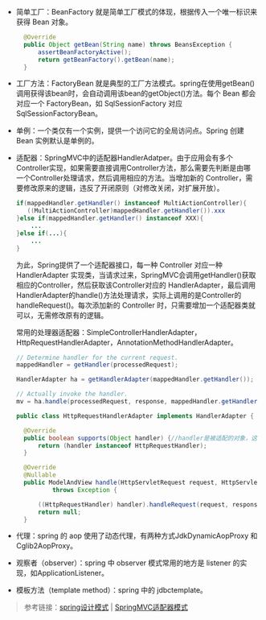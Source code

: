 

- 简单工厂：BeanFactory 就是简单工厂模式的体现，根据传入一个唯一标识来获得 Bean 对象。

  ```java
  	@Override
  	public Object getBean(String name) throws BeansException {
  		assertBeanFactoryActive();
  		return getBeanFactory().getBean(name);
  	}
  ```

- 工厂方法：FactoryBean 就是典型的工厂方法模式。spring在使用getBean()调用获得该bean时，会自动调用该bean的getObject()方法。每个 Bean 都会对应一个 FactoryBean，如 SqlSessionFactory 对应 SqlSessionFactoryBean。

- 单例：一个类仅有一个实例，提供一个访问它的全局访问点。Spring 创建 Bean 实例默认是单例的。

- 适配器：SpringMVC中的适配器HandlerAdatper。由于应用会有多个Controller实现，如果需要直接调用Controller方法，那么需要先判断是由哪一个Controller处理请求，然后调用相应的方法。当增加新的 Controller，需要修改原来的逻辑，违反了开闭原则（对修改关闭，对扩展开放）。

  ```java
  if(mappedHandler.getHandler() instanceof MultiActionController){  
     ((MultiActionController)mappedHandler.getHandler()).xxx  
  }else if(mappedHandler.getHandler() instanceof XXX){  
      ...  
  }else if(...){  
      ...  
  }
  ```

  为此，Spring提供了一个适配器接口，每一种 Controller 对应一种 HandlerAdapter 实现类，当请求过来，SpringMVC会调用getHandler()获取相应的Controller，然后获取该Controller对应的 HandlerAdapter，最后调用HandlerAdapter的handle()方法处理请求，实际上调用的是Controller的handleRequest()。每次添加新的 Controller 时，只需要增加一个适配器类就可以，无需修改原有的逻辑。

  常用的处理器适配器：SimpleControllerHandlerAdapter，HttpRequestHandlerAdapter，AnnotationMethodHandlerAdapter。

  ```java
  // Determine handler for the current request.
  mappedHandler = getHandler(processedRequest);
  
  HandlerAdapter ha = getHandlerAdapter(mappedHandler.getHandler());
  
  // Actually invoke the handler.
  mv = ha.handle(processedRequest, response, mappedHandler.getHandler());
  
  public class HttpRequestHandlerAdapter implements HandlerAdapter {
  
  	@Override
  	public boolean supports(Object handler) {//handler是被适配的对象，这里使用的是对象的适配器模式
  		return (handler instanceof HttpRequestHandler);
  	}
  
  	@Override
  	@Nullable
  	public ModelAndView handle(HttpServletRequest request, HttpServletResponse response, Object handler)
  			throws Exception {
  
  		((HttpRequestHandler) handler).handleRequest(request, response);
  		return null;
  	}
  ```

- 代理：spring 的 aop 使用了动态代理，有两种方式JdkDynamicAopProxy 和Cglib2AopProxy。

- 观察者（observer）：spring 中 observer 模式常用的地方是 listener 的实现，如ApplicationListener。

- 模板方法（template method）：spring 中的 jdbctemplate。



> 参考链接：[spring设计模式](https://blog.csdn.net/caoxiaohong1005/article/details/80039656) | [SpringMVC适配器模式](https://blog.csdn.net/u010288264/article/details/53835185)